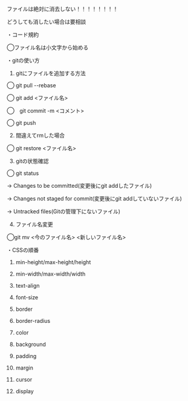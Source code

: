 ファイルは絶対に消去しない！！！！！！！！

どうしても消したい場合は要相談

・コード規約

◯ファイル名は小文字から始める

・gitの使い方

1. gitにファイルを追加する方法
   
◯ git pull --rebase    

◯ git add <ファイル名>

◯　git commit -m <コメント>

◯ git push

2. 間違えてrmした場合

◯ git restore <ファイル名>

3. gitの状態確認

◯ git status

→ Changes to be committed(変更後にgit addしたファイル)

→ Changes not staged for commit(変更後にgit addしていないファイル)

→ Untracked files(Gitの管理下にないファイル)

4. ファイル名変更

◯git mv <今のファイル名> <新しいファイル名>

・CSSの順番

1. min-height/max-height/height

2. min-width/max-width/width

3. text-align

4. font-size

5. border
   
6. border-radius
    
7. color
    
8. background
    
9. padding
    
10. margin
    
11. cursor
    
12. display
